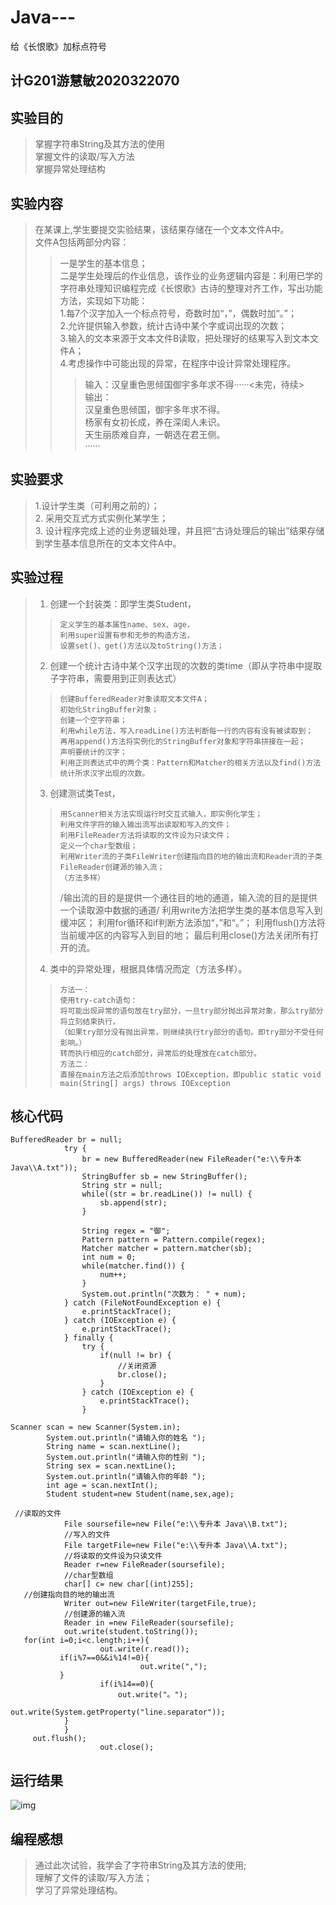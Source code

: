# Java---
给《长恨歌》加标点符号
## 计G201游慧敏2020322070 
## 实验目的
> 掌握字符串String及其方法的使用<br>
> 掌握文件的读取/写入方法<br>
> 掌握异常处理结构<br>
## 实验内容
> 在某课上,学生要提交实验结果，该结果存储在一个文本文件A中。<br>
> 文件A包括两部分内容：<br>
>> 一是学生的基本信息；<br>
>> 二是学生处理后的作业信息，该作业的业务逻辑内容是：利用已学的字符串处理知识编程完成《长恨歌》古诗的整理对齐工作，写出功能方法，实现如下功能：<br>
>> 1.每7个汉字加入一个标点符号，奇数时加“，”，偶数时加“。”；<br>
>> 2.允许提供输入参数，统计古诗中某个字或词出现的次数；<br>
>> 3.输入的文本来源于文本文件B读取，把处理好的结果写入到文本文件A；<br>
>> 4.考虑操作中可能出现的异常，在程序中设计异常处理程序。<br>
>>
>>> 输入：汉皇重色思倾国御宇多年求不得······<未完，待续><br>
>>> 输出：<br>
>>> 汉皇重色思倾国，御宇多年求不得。<br>
>>> 杨家有女初长成，养在深闺人未识。<br>
>>> 天生丽质难自弃，一朝选在君王侧。<br>
>>> ······<br>
## 实验要求
>1.设计学生类（可利用之前的）；<br>
>2. 采用交互式方式实例化某学生；<br>
>3. 设计程序完成上述的业务逻辑处理，并且把“古诗处理后的输出”结果存储到学生基本信息所在的文本文件A中。<br>
## 实验过程
>1. 创建一个封装类：即学生类Student，
>>     定义学生的基本属性name、sex、age，
>>     利用super设置有参和无参的构造方法，
>>     设置set()、get()方法以及toString()方法；
>2. 创建一个统计古诗中某个汉字出现的次数的类time（即从字符串中提取子字符串，需要用到正则表达式）
>>     创建BufferedReader对象读取文本文件A；
>>     初始化StringBuffer对象；
>>     创建一个空字符串；
>>     利用while方法，写入readLine()方法判断每一行的内容有没有被读取到；
>>     再用append()方法将实例化的StringBuffer对象和字符串拼接在一起；
>>     声明要统计的汉字；
>>     利用正则表达式中的两个类：Pattern和Matcher的相关方法以及find()方法统计所求汉字出现的次数。
>3. 创建测试类Test，
>>     用Scanner相关方法实现运行时交互式输入，即实例化学生；
>>     利用文件字符的输入输出流写出读取和写入的文件；
>>     利用FileReader方法将读取的文件设为只读文件；
>>     定义一个char型数组；
>>     利用Writer流的子类FileWriter创建指向目的地的输出流和Reader流的子类FileReader创建源的输入流；
>>     （方法多样）
>>    /输出流的目的是提供一个通往目的地的通道，输入流的目的是提供一个读取源中数据的通道/
>>     利用write方法把学生类的基本信息写入到缓冲区；
>>     利用for循环和if判断方法添加“，”和“。”；
>>     利用flush()方法将当前缓冲区的内容写入到目的地；
>>     最后利用close()方法关闭所有打开的流。
>4. 类中的异常处理，根据具体情况而定（方法多样）。<br>
>>     方法一：
>>     使用try-catch语句：
>>     将可能出现异常的语句放在try部分，一旦try部分抛出异常对象，那么try部分将立刻结束执行，
>>     （如果try部分没有抛出异常，则继续执行try部分的语句。即try部分不受任何影响。）
>>     转而执行相应的catch部分，异常后的处理放在catch部分。
>>     方法二：
>>     直接在main方法之后添加throws IOException，即public static void main(String[] args) throws IOException 
## 核心代码
```
BufferedReader br = null;
			try {	
				br = new BufferedReader(new FileReader("e:\\专升本 Java\\A.txt"));
				StringBuffer sb = new StringBuffer();
				String str = null;
				while((str = br.readLine()) != null) {
					sb.append(str);
				}
				
				String regex = "御";
				Pattern pattern = Pattern.compile(regex);
				Matcher matcher = pattern.matcher(sb);				
				int num = 0;
				while(matcher.find()) {
					num++;
				}				
				System.out.println("次数为： " + num);
			} catch (FileNotFoundException e) {			
				e.printStackTrace();
			} catch (IOException e) {				
				e.printStackTrace();
			} finally {
				try {
					if(null != br) {
						//关闭资源
						br.close();
					}
				} catch (IOException e) {				
					e.printStackTrace();
				}		
```
```
Scanner scan = new Scanner(System.in);
		System.out.println("请输入你的姓名 ");
		String name = scan.nextLine();
		System.out.println("请输入你的性别 ");
		String sex = scan.nextLine();
		System.out.println("请输入你的年龄 ");
		int age = scan.nextInt();
		Student student=new Student(name,sex,age);
```
```
 //读取的文件
			File soursefile=new File("e:\\专升本 Java\\B.txt");						
			//写入的文件
			File targetFile=new File("e:\\专升本 Java\\A.txt");
			//将读取的文件设为只读文件
			Reader r=new FileReader(soursefile);
			//char型数组
			char[] c= new char[(int)255];
   //创建指向目的地的输出流
			Writer out=new FileWriter(targetFile,true);
			//创建源的输入流
			Reader in =new FileReader(soursefile);
			out.write(student.toString());
   for(int i=0;i<c.length;i++){
		        	out.write(r.read());
           if(i%7==0&&i%14!=0){						
						     out.write(",");	
           }
					if(i%14==0){
						out.write("。");
						out.write(System.getProperty("line.separator"));
			}
			}
     out.flush();
					out.close();
```	

## 运行结果
![img]()
## 编程感想
> 通过此次试验，我学会了字符串String及其方法的使用;<br>
> 理解了文件的读取/写入方法；<br>
> 学习了异常处理结构。

